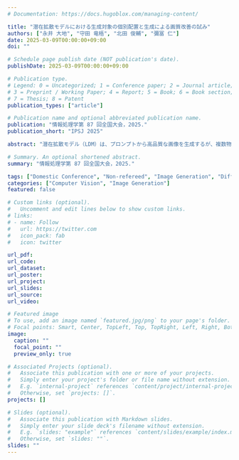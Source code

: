 ```yaml
---
# Documentation: https://docs.hugoblox.com/managing-content/

title: "潜在拡散モデルにおける生成対象の個別配置と生成による画質改善の試み"
authors: ["永井 大地", "守田 竜梧", "北田 俊輔", "彌冨 仁"]
date: 2025-03-09T00:00:00+09:00
doi: ""

# Schedule page publish date (NOT publication's date).
publishDate: 2025-03-09T00:00:00+09:00

# Publication type.
# Legend: 0 = Uncategorized; 1 = Conference paper; 2 = Journal article;
# 3 = Preprint / Working Paper; 4 = Report; 5 = Book; 6 = Book section;
# 7 = Thesis; 8 = Patent
publication_types: ["article"]

# Publication name and optional abbreviated publication name.
publication: "情報処理学第 87 回全国大会，2025."
publication_short: "IPSJ 2025"

abstract: "潜在拡散モデル（LDM）は、プロンプトから高品質な画像を生成するが、複数物体を含むプロンプトについては物体の欠落や属性の混同が課題となる。本研究では、逆拡散過程で物体の存在が確定するステップに着目した新たな枠組TAUE(Training-free trAnsplant cUltivation diffusion modEl) を提案する。TAUEでは各物体と背景を個別に生成し、苗を畑に植えるように、物体の存在が確定したノイズで背景上の対象領域を上書きすることで物体の欠落を防ぎ、配置に忠実な画像の生成を実現する。TAUEは様々なLDMの関連技術への応用が期待され、直感的な生成プロセスを提供する。"

# Summary. An optional shortened abstract.
summary: "情報処理学第 87 回全国大会，2025."

tags: ["Domestic Conference", "Non-refereed", "Image Generation", "Diffusion Model", "IPSJ"]
categories: ["Computer Vision", "Image Generation"]
featured: false

# Custom links (optional).
#   Uncomment and edit lines below to show custom links.
# links:
# - name: Follow
#   url: https://twitter.com
#   icon_pack: fab
#   icon: twitter

url_pdf:
url_code:
url_dataset:
url_poster:
url_project:
url_slides:
url_source:
url_video:

# Featured image
# To use, add an image named `featured.jpg/png` to your page's folder. 
# Focal points: Smart, Center, TopLeft, Top, TopRight, Left, Right, BottomLeft, Bottom, BottomRight.
image:
  caption: ""
  focal_point: ""
  preview_only: true

# Associated Projects (optional).
#   Associate this publication with one or more of your projects.
#   Simply enter your project's folder or file name without extension.
#   E.g. `internal-project` references `content/project/internal-project/index.md`.
#   Otherwise, set `projects: []`.
projects: []

# Slides (optional).
#   Associate this publication with Markdown slides.
#   Simply enter your slide deck's filename without extension.
#   E.g. `slides: "example"` references `content/slides/example/index.md`.
#   Otherwise, set `slides: ""`.
slides: ""
---
```

